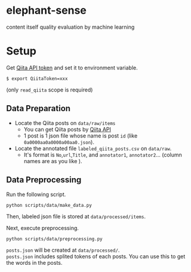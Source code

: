 # elephant-sense

content itself quality evaluation by machine learning

# Setup

Get [Qiita API token](https://qiita.com/api/v2/docs#認証認可) and set it to environment variable.

```
$ export QiitaToken=xxx
```

(only `read_qiita` scope is required)

## Data Preparation

* Locate the Qiita posts on `data/raw/items`
  * You can get Qiita posts by [Qiita API](https://qiita.com/api/v2/docs)
  * 1 post is 1 json file whose name is post `id` (like `0a0000aa0a0000a00aa0.json`).
* Locate the annotated file `labeled_qiita_posts.csv` on `data/raw`.
  * It's format is `No`,`url`,`Title`, and `annotator1`, `annotator2`... (column names are as you like ).

## Data Preprocessing

Run the following script.

```
python scripts/data/make_data.py
```

Then, labeled json file is stored at `data/processed/items`.

Next, execute preprocessing.

```
python scripts/data/preprocessing.py
```

`posts.json` will be created at `data/processed/`.  
`posts.json` includes splited tokens of each posts. You can use this to get the words in the posts.

